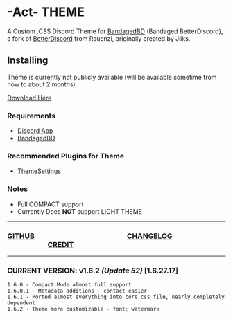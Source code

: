 # -Act- THEME

A Custom .CSS Discord Theme for [BandagedBD](https://rauenzi.github.io/BetterDiscordApp/) (Bandaged BetterDiscord), a fork of [BetterDiscord](https://github.com/Jiiks/BetterDiscordApp) from Rauenzi, originally created by Jiiks. 

## Installing
Theme is currently not publicly available (will be available sometime from now to about 2 months).

[Download Here](release/Act.theme.css)

### Requirements
* [Discord App](https://discordapp.com/download/)
* [BandagedBD](https://rauenzi.github.io/BetterDiscordApp/)

### Recommended Plugins for Theme
* [ThemeSettings](https://github.com/mwittrien/BetterDiscordAddons/tree/master/Plugins/ThemeSettings)

### Notes
* Full COMPACT support
* Currently Does __NOT__ support LIGHT THEME

---

### [GITHUB](https://github.com/Actarr/Act/) &nbsp;  &nbsp;  &nbsp;  &nbsp;  &nbsp;  &nbsp;  &nbsp;  &nbsp;  &nbsp;  &nbsp;  &nbsp;  &nbsp;  &nbsp;  &nbsp;  &nbsp;  &nbsp;  &nbsp;  &nbsp;  &nbsp;  &nbsp;  &nbsp;  &nbsp;  &nbsp;  &nbsp;  &nbsp;  &nbsp;  &nbsp; [CHANGELOG](https://actarr.github.io/Act/text/changelog.txt) &nbsp;  &nbsp;  &nbsp;  &nbsp;  &nbsp;  &nbsp;  &nbsp;  &nbsp;  &nbsp;  &nbsp;  &nbsp;  &nbsp;  &nbsp;  &nbsp;  &nbsp;  &nbsp;  &nbsp;  &nbsp;  &nbsp;  &nbsp;  &nbsp;  &nbsp;  &nbsp; &nbsp;  &nbsp;  &nbsp;  &nbsp; [CREDIT](https://actarr.github.io/Act/text/credit.txt)

---

### CURRENT VERSION: v1.6.2 *(Update 52)* [1.6.27.17]
```
1.6.0 - Compact Mode almost full support
1.6.0.1 - Metadata additions - contact easier
1.6.1 - Ported almost everything into core.css file, nearly completely dependent
1.6.2 - Theme more customizable - font; watermark
```
